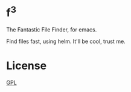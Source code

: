 f<sup>3</sup>
=============

The Fantastic File Finder, for emacs.

Find files fast, using helm. It'll be cool, trust me.

# License

[GPL](GPL.md)
